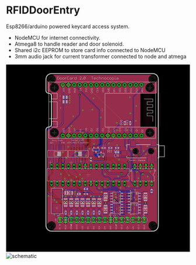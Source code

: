# RFIDDoorEntry
Esp8266/arduino powered keycard access system.

* NodeMCU for internet connectivity.
* Atmega8 to handle reader and door solenoid.
* Shared i2c EEPROM to store card info connected to NodeMCU
* 3mm audio jack for current transformer connected to node and atmega

 ![pcb](pcb.png)
 ![schematic](schem.pcb)

